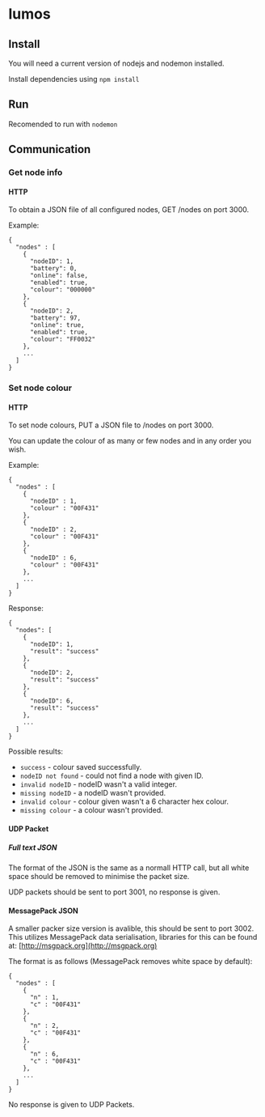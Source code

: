 # lumos
## Install
You will need a current version of nodejs and nodemon installed.

Install dependencies using `npm install`

## Run
Recomended to run with `nodemon`

## Communication
### Get node info
#### HTTP
To obtain a JSON file of all configured nodes, GET /nodes on port 3000.

Example: 
```
{
  "nodes" : [
    {
      "nodeID": 1,
      "battery": 0,
      "online": false,
      "enabled": true,
      "colour": "000000"
    },
    {
      "nodeID": 2,
      "battery": 97,
      "online": true,
      "enabled": true,
      "colour": "FF0032"
    },
    ...
  ]
}
```

### Set node colour
#### HTTP
To set node colours, PUT a JSON file to /nodes on port 3000.

You can update the colour of as many or few nodes and in any order you wish.

Example:
```
{
  "nodes" : [
    {
      "nodeID" : 1,
      "colour" : "00F431"
    },
    {
      "nodeID" : 2,
      "colour" : "00F431"
    },
    {
      "nodeID" : 6,
      "colour" : "00F431"
    },
    ...
  ]
}
```
Response:
```
{
  "nodes": [
    {
      "nodeID": 1,
      "result": "success"
    },
    {
      "nodeID": 2,
      "result": "success"
    },
    {
      "nodeID": 6,
      "result": "success"
    },
    ...
  ]
}
```
Possible results:
* `success` - colour saved successfully.
* `nodeID not found` - could not find a node with given ID.
* `invalid nodeID` - nodeID wasn't a valid integer.
* `missing nodeID` - a nodeID wasn't provided.
* `invalid colour` - colour given wasn't a 6 character hex colour.
* `missing colour` - a colour wasn't provided.

#### UDP Packet
##### Full text JSON
The format of the JSON is the same as a normall HTTP call, but all white space should be removed to minimise the packet size.

UDP packets should be sent to port 3001, no response is given.

#### MessagePack JSON
A smaller packer size version is avalible, this should be sent to port 3002. This utilizes MessagePack data serialisation, libraries for this can be found at: [http://msgpack.org](http://msgpack.org)

The format is as follows (MessagePack removes white space by default):
```
{
  "nodes" : [
    {
      "n" : 1,
      "c" : "00F431"
    },
    {
      "n" : 2,
      "c" : "00F431"
    },
    {
      "n" : 6,
      "c" : "00F431"
    },
    ...
  ]
}
```
No response is given to UDP Packets.
